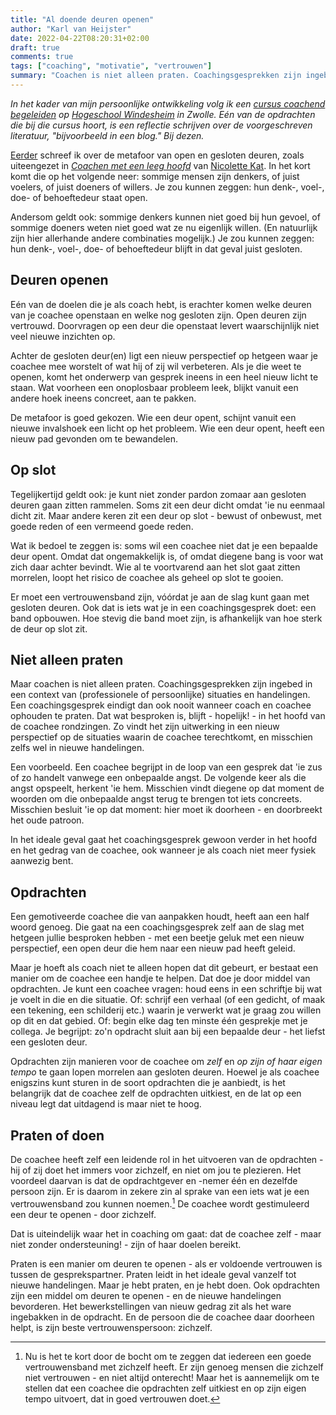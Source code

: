 ```yaml
---
title: "Al doende deuren openen"
author: "Karl van Heijster"
date: 2022-04-22T08:20:31+02:00
draft: true
comments: true
tags: ["coaching", "motivatie", "vertrouwen"]
summary: "Coachen is niet alleen praten. Coachingsgesprekken zijn ingebed in een context van (professionele of persoonlijke) situaties en handelingen. Zo'n gesprek eindigt dan ook niet wanneer de betrokkenen ophouden te praten. Dat wat besproken is, blijft - hopelijk! - in het hoofd van de coachee rondzingen. Zo vindt het zijn uitwerking in een nieuw perspectief op de situaties waarin deze terechtkomt, en misschien zelfs wel in nieuwe handelingen. Maar je hoeft als coach niet te alleen hopen dat dit gebeurt, er bestaat een manier om de coachee een handje te helpen. Dat doe je door middel van opdrachten."
---
```


*In het kader van mijn persoonlijke ontwikkeling volg ik een [cursus coachend begeleiden](https://www.windesheim.nl/opleidingen/deeltijd/cursus/basiscursus-coachen-en-coachend-begeleiden) op [Hogeschool Windesheim](https://www.windesheim.nl/) in Zwolle. Eén van de opdrachten die bij die cursus hoort, is een reflectie schrijven over de voorgeschreven literatuur, "bijvoorbeeld in een blog." Bij dezen.*


[Eerder](/blog/22/03/aansluiting-zonder-emoties/) schreef ik over de metafoor van open en gesloten deuren, zoals uiteengezet in [*Coachen met een leeg hoofd*](https://www.vanduurenmedia.nl/EAN/9789089650023/Coachen_met_een_leeg_hoofd) van [Nicolette Kat](https://katconsult.nl/). In het kort komt die op het volgende neer: sommige mensen zijn denkers, of juist voelers, of juist doeners of willers. Je zou kunnen zeggen: hun denk-, voel-, doe- of behoeftedeur staat open. 


Andersom geldt ook: sommige denkers kunnen niet goed bij hun gevoel, of sommige doeners weten niet goed wat ze nu eigenlijk willen. (En natuurlijk zijn hier allerhande andere combinaties mogelijk.) Je zou kunnen zeggen: hun denk-, voel-, doe- of behoeftedeur blijft in dat geval juist gesloten.


## Deuren openen


Eén van de doelen die je als coach hebt, is erachter komen welke deuren van je coachee openstaan en welke nog gesloten zijn. Open deuren zijn vertrouwd. Doorvragen op een deur die openstaat levert waarschijnlijk niet veel nieuwe inzichten op. 


Achter de gesloten deur(en) ligt een nieuw perspectief op hetgeen waar je coachee mee worstelt of wat hij of zij wil verbeteren. Als je die weet te openen, komt het onderwerp van gesprek ineens in een heel nieuw licht te staan. Wat voorheen een onoplosbaar probleem leek, blijkt vanuit een andere hoek ineens concreet, aan te pakken.


De metafoor is goed gekozen. Wie een deur opent, schijnt vanuit een nieuwe invalshoek een licht op het probleem. Wie een deur opent, heeft een nieuw pad gevonden om te bewandelen. 


## Op slot


Tegelijkertijd geldt ook: je kunt niet zonder pardon zomaar aan gesloten deuren gaan zitten rammelen. Soms zit een deur dicht omdat 'ie nu eenmaal dicht zit. Maar andere keren zit een deur op slot - bewust of onbewust, met goede reden of een vermeend goede reden. 


Wat ik bedoel te zeggen is: soms wil een coachee niet dat je een bepaalde deur opent. Omdat dat ongemakkelijk is, of omdat diegene bang is voor wat zich daar achter bevindt. Wie al te voortvarend aan het slot gaat zitten morrelen, loopt het risico de coachee als geheel op slot te gooien.


Er moet een vertrouwensband zijn, vóórdat je aan de slag kunt gaan met gesloten deuren. Ook dat is iets wat je in een coachingsgesprek doet: een band opbouwen. Hoe stevig die band moet zijn, is afhankelijk van hoe sterk de deur op slot zit. 


## Niet alleen praten


Maar coachen is niet alleen praten. Coachingsgesprekken zijn ingebed in een context van (professionele of persoonlijke) situaties en handelingen. Een coachingsgesprek eindigt dan ook nooit wanneer coach en coachee ophouden te praten. Dat wat besproken is, blijft - hopelijk! - in het hoofd van de coachee rondzingen. Zo vindt het zijn uitwerking in een nieuw perspectief op de situaties waarin de coachee terechtkomt, en misschien zelfs wel in nieuwe handelingen.


Een voorbeeld. Een coachee begrijpt in de loop van een gesprek dat 'ie zus of zo handelt vanwege een onbepaalde angst. De volgende keer als die angst opspeelt, herkent 'ie hem. Misschien vindt diegene op dat moment de woorden om die onbepaalde angst terug te brengen tot iets concreets. Misschien besluit 'ie op dat moment: hier moet ik doorheen - en doorbreekt het oude patroon.


In het ideale geval gaat het coachingsgesprek gewoon verder in het hoofd en het gedrag van de coachee, ook wanneer je als coach niet meer fysiek aanwezig bent.


## Opdrachten


Een gemotiveerde coachee die van aanpakken houdt, heeft aan een half woord genoeg. Die gaat na een coachingsgesprek zelf aan de slag met hetgeen jullie besproken hebben - met een beetje geluk met een nieuw perspectief, een open deur die hem naar een nieuw pad heeft geleid. 


Maar je hoeft als coach niet te alleen hopen dat dit gebeurt, er bestaat een manier om de coachee een handje te helpen. Dat doe je door middel van opdrachten. Je kunt een coachee vragen: houd eens in een schriftje bij wat je voelt in die en die situatie. Of: schrijf een verhaal (of een gedicht, of maak een tekening, een schilderij etc.) waarin je verwerkt wat je graag zou willen op dit en dat gebied. Of: begin elke dag ten minste één gesprekje met je collega. Je begrijpt: zo'n opdracht sluit aan bij een bepaalde deur - het liefst een gesloten deur. 


Opdrachten zijn manieren voor de coachee om *zelf* en *op zijn of haar eigen tempo* te gaan lopen morrelen aan gesloten deuren. Hoewel je als coachee enigszins kunt sturen in de soort opdrachten die je aanbiedt, is het belangrijk dat de coachee zelf de opdrachten uitkiest, en de lat op een niveau legt dat uitdagend is maar niet te hoog. 


## Praten of doen


De coachee heeft zelf een leidende rol in het uitvoeren van de opdrachten - hij of zij doet het immers voor zichzelf, en niet om jou te plezieren. Het voordeel daarvan is dat de opdrachtgever en -nemer één en dezelfde persoon zijn. Er is daarom in zekere zin al sprake van een iets wat je een vertrouwensband zou kunnen noemen.[^1] De coachee wordt gestimuleerd een deur te openen - door zichzelf.


Dat is uiteindelijk waar het in coaching om gaat: dat de coachee zelf - maar niet zonder ondersteuning! - zijn of haar doelen bereikt.


Praten is een manier om deuren te openen - als er voldoende vertrouwen is tussen de gesprekspartner. Praten leidt in het ideale geval vanzelf tot nieuwe handelingen. Maar je hebt praten, en je hebt doen. Ook opdrachten zijn een middel om deuren te openen - en de nieuwe handelingen bevorderen. Het bewerkstellingen van nieuw gedrag zit als het ware ingebakken in de opdracht. En de persoon die de coachee daar doorheen helpt, is zijn beste vertrouwenspersoon: zichzelf.


[^1]: Nu is het te kort door de bocht om te zeggen dat iedereen een goede vertrouwensband met zichzelf heeft. Er zijn genoeg mensen die zichzelf niet vertrouwen - en niet altijd onterecht! Maar het is aannemelijk om te stellen dat een coachee die opdrachten zelf uitkiest en op zijn eigen tempo uitvoert, dat in goed vertrouwen doet.
